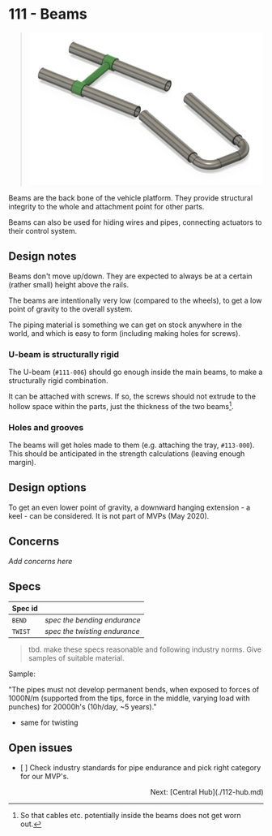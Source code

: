 # 111 - Beams

>![](.images/111-beams.png)

Beams are the back bone of the vehicle platform. They provide structural integrity to the whole and attachment point for other parts.

Beams can also be used for hiding wires and pipes, connecting actuators to their control system.

## Design notes

Beams don't move up/down. They are expected to always be at a certain (rather small) height above the rails.

The beams are intentionally very low (compared to the wheels), to get a low point of gravity to the overall system.

The piping material is something we can get on stock anywhere in the world, and which is easy to form (including making holes for screws).

### U-beam is structurally rigid

The U-beam (`#111-006`) should go enough inside the main beams, to make a structurally rigid combination. 

It can be attached with screws. If so, the screws should not extrude to the hollow space within the parts, just the thickness of the two beams[^2].

[^2]: So that cables etc. potentially inside the beams does not get worn out.

### Holes and grooves

The beams will get holes made to them (e.g. attaching the tray, `#113-000`). This should be anticipated in the strength calculations (leaving enough margin). 
 

## Design options

To get an even lower point of gravity, a downward hanging extension - a keel - can be considered. It is not part of MVPs (May 2020).

## Concerns

*Add concerns here*

## Specs

|Spec id||
|---|---|
|`BEND`|*spec the bending endurance*|
|`TWIST`|*spec the twisting endurance*|

>tbd. make these specs reasonable and following industry norms.  Give samples of suitable material.

Sample: 

"The pipes must not develop permanent bends, when exposed to forces of 1000N/m (supported from the tips, force in the middle, varying load with punches) for 20000h's (10h/day, ~5 years)."

+ same for twisting

## Open issues

- [ ] Check industry standards for pipe endurance and pick right category for our MVP's.

<p align=right>Next: [Central Hub](./112-hub.md)

